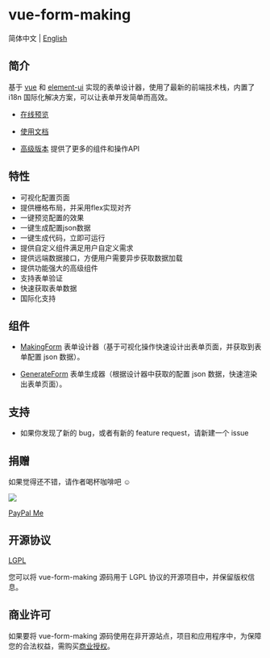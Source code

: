 # vue-form-making

简体中文 | [English](./README.md)

## 简介

基于 [vue](https://github.com/vuejs/vue) 和 [element-ui](https://github.com/ElemeFE/element) 实现的表单设计器，使用了最新的前端技术栈，内置了 i18n 国际化解决方案，可以让表单开发简单而高效。

- [在线预览](http://form.xiaoyaoji.cn/basic-version)

- [使用文档](http://docs.form.xiaoyaoji.cn)

- [高级版本](http://form.xiaoyaoji.cn) 提供了更多的组件和操作API

## 特性

* 可视化配置页面
* 提供栅格布局，并采用flex实现对齐
* 一键预览配置的效果
* 一键生成配置json数据
* 一键生成代码，立即可运行
* 提供自定义组件满足用户自定义需求
* 提供远端数据接口，方便用户需要异步获取数据加载
* 提供功能强大的高级组件
* 支持表单验证
* 快速获取表单数据
* 国际化支持

## 组件

- [MakingForm](http://docs.form.xiaoyaoji.cn/zh/guide/making-form.html) 表单设计器（基于可视化操作快速设计出表单页面，并获取到表单配置 json 数据）。

- [GenerateForm](http://docs.form.xiaoyaoji.cn/zh/guide/generate-form.html) 表单生成器（根据设计器中获取的配置 json 数据，快速渲染出表单页面）。

## 支持

* 如果你发现了新的 bug，或者有新的 feature request，请新建一个 issue

## 捐赠 

如果觉得还不错，请作者喝杯咖啡吧 ☺

![](http://tools.xiaoyaoji.cn/donation.jpeg)

[PayPal Me](https://paypal.me/gavinzhulei)

## 开源协议

[LGPL](https://opensource.org/licenses/LGPL-3.0)

您可以将 vue-form-making 源码用于 LGPL 协议的开源项目中，并保留版权信息。

## 商业许可

如果要将 vue-form-making 源码使用在非开源站点，项目和应用程序中，为保障您的合法权益，需购买[商业授权](http://form.xiaoyaoji.cn/pricing)。